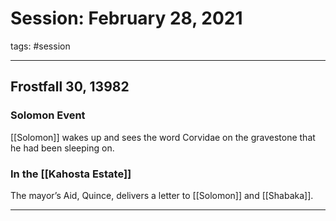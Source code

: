 # Session: February 28, 2021
tags: #session

---
## Frostfall 30, 13982

### Solomon Event

[[Solomon]] wakes up and sees the word Corvidae on the gravestone that he had been sleeping on. 

### In the [[Kahosta Estate]]

The mayor’s Aid, Quince, delivers a letter to [[Solomon]] and [[Shabaka]]. 

---



